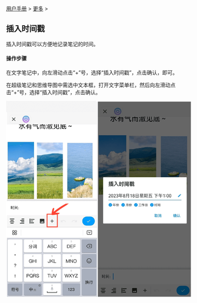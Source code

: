 [用户手册](/dragonnest/drawnote/manual/zh) > [更多](/dragonnest/drawnote/manual/zh/more) >

插入时间戳
---
插入时间戳可以方便地记录笔记的时间。

#### 操作步骤
在文字笔记中，向左滑动点击“+”号，选择“插入时间戳”，点击确认，即可。

在超级笔记和思维导图中需选中文本框，打开文字菜单栏，然后向左滑动点击“+”号，选择“插入时间戳”，点击确认。

![](imgs/insert_timestamp.png)
